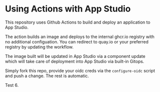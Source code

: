 
# Using Actions with App Studio 

This repository uses Github Actions to build and deploy an application to App Studio.

The action builds an image and deploys to the internal ghcr.io registry with no additional configuation. You can redirect to quay.io or your preferred registry by updating the workflow.

The image built will be updated in App Studio via a component update which will take care of deployment into App Studio via built-in Gitops.

Simply fork this repo, provide your oidc creds via the `configure-oidc` script and push a change. The rest is automatic. 

Test 6.
